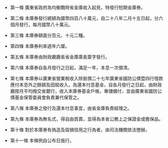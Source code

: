 * 第一條 廣東省政府為均衡戰時省金庫收入起見，特發行短期金庫券。

* 第二條 本庫券發行總額為國幣四百八十萬元，自二十八年二月十五日起，分六個月發行，每月國幣八十萬元。

* 第三條 本庫券額面分百元、十元二種。

* 第四條 本庫券利率週年六厘。

* 第五條 本庫券由財政廳廳長省金庫庫長簽字發行。

* 第六條 本庫券自各月發行之日起，滿足一年，本息一次償清。

* 第七條 本庫券以廣東省營業稅收入除抵償二十七年廣東省國防公債暨四行借款應付本息外之餘額及田賦收入，為還本付息基金，自各月發行之日起，由財政廳按月平均撥交省銀行，收入本庫券基金戶帳，專儲備付，並由廣東省國防公債基金保管委員會負責兼代保管之。

* 第八條 本庫券之發行及還本付息事宜，由省金庫負責經理之。

* 第九條 本庫券為無名式，得自由買賣，並得為本省公務上之保證金或擔保品。

* 第十條 對於本庫券有偽造及毀損信用之行為者，由司法機關依法懲辦。

* 第十一條 本條例自公布日施行。

